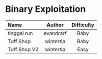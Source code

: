 # Binary Exploitation

| Name         |  Author   | Difficulty |
| :----------- | :-------: | :--------: |
| tinggal run  | evandrarf |    Baby    |
| Tuff Shop    | wintertia |    Baby    |
| Tuff Shop V2 | wintertia |    Easy    |
